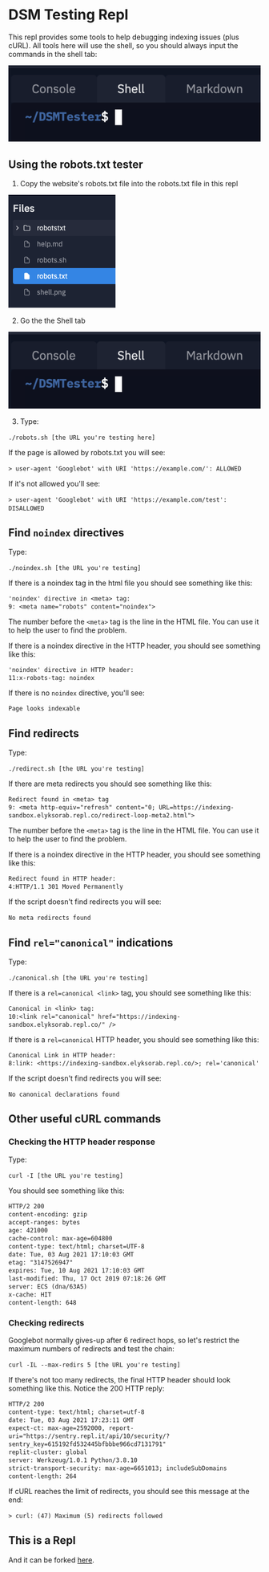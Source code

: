 # DSM Testing Repl

This repl provides some tools to help debugging indexing issues (plus cURL). All tools here will use the shell, so you should always input the commands in the shell tab:

![alt text](img/shell.png "The shell tab")

## Using the robots.txt tester

1. Copy the website's robots.txt file into the robots.txt file in this repl

![alt text](img/the_file.png "File list")

2. Go the the Shell tab

![alt text](img/shell.png "The shell tab")

3. Type:

`./robots.sh [the URL you're testing here]`

If the page is allowed by robots.txt you will see:

`> user-agent 'Googlebot' with URI 'https://example.com/': ALLOWED`

If it's not allowed you'll see:

`> user-agent 'Googlebot' with URI 'https://example.com/test': DISALLOWED`


## Find `noindex` directives

Type:

`./noindex.sh [the URL you're testing]`

If there is a noindex tag in the html file you should see something like this:

```
'noindex' directive in <meta> tag:
9: <meta name="robots" content="noindex">
```

The number before the `<meta>` tag is the line in the HTML file. You can use it to help the user to find the problem.

If there is a noindex directive in the HTTP header, you should see something like this:

```
'noindex' directive in HTTP header:
11:x-robots-tag: noindex
```

If there is no `noindex` directive, you'll see:

```
Page looks indexable
```

## Find redirects

Type:

`./redirect.sh [the URL you're testing]`

If there are meta redirects you should see something like this:

```
Redirect found in <meta> tag
9: <meta http-equiv="refresh" content="0; URL=https://indexing-sandbox.elyksorab.repl.co/redirect-loop-meta2.html">
```

The number before the `<meta>` tag is the line in the HTML file. You can use it to help the user to find the problem.

If there is a noindex directive in the HTTP header, you should see something like this:

```
Redirect found in HTTP header:
4:HTTP/1.1 301 Moved Permanently
```

If the script doesn't find redirects you will see:

`No meta redirects found`

## Find `rel="canonical"` indications

Type:

`./canonical.sh [the URL you're testing]`

If there is a `rel=canonical <link>` tag, you should see something like this:

```
Canonical in <link> tag:
10:<link rel="canonical" href="https://indexing-sandbox.elyksorab.repl.co/" />
```

If there is a `rel=canonical` HTTP header, you should see something like this:

```
Canonical Link in HTTP header:
8:link: <https://indexing-sandbox.elyksorab.repl.co/>; rel='canonical'
```

If the script doesn't find redirects you will see:

`No canonical declarations found`

## Other useful cURL commands

### Checking the HTTP header response

Type:

`curl -I [the URL you're testing]`

You should see something like this:

```
HTTP/2 200 
content-encoding: gzip
accept-ranges: bytes
age: 421000
cache-control: max-age=604800
content-type: text/html; charset=UTF-8
date: Tue, 03 Aug 2021 17:10:03 GMT
etag: "3147526947"
expires: Tue, 10 Aug 2021 17:10:03 GMT
last-modified: Thu, 17 Oct 2019 07:18:26 GMT
server: ECS (dna/63A5)
x-cache: HIT
content-length: 648
```

### Checking redirects

Googlebot normally gives-up after 6 redirect hops, so let's restrict the maximum numbers of redirects and test the chain:

`curl -IL --max-redirs 5 [the URL you're testing]`

If there's not too many redirects, the final HTTP header should look something like this. Notice the 200 HTTP reply:

```
HTTP/2 200 
content-type: text/html; charset=utf-8
date: Tue, 03 Aug 2021 17:23:11 GMT
expect-ct: max-age=2592000, report-uri="https://sentry.repl.it/api/10/security/?sentry_key=615192fd532445bfbbbe966cd7131791"
replit-cluster: global
server: Werkzeug/1.0.1 Python/3.8.10
strict-transport-security: max-age=6651013; includeSubDomains
content-length: 264
```

If cURL reaches the limit of redirects, you should see this message at the end:

`> curl: (47) Maximum (5) redirects followed`

## This is a Repl

And it can be forked [here](https://replit.com/@ElykSorab/DSMTester).